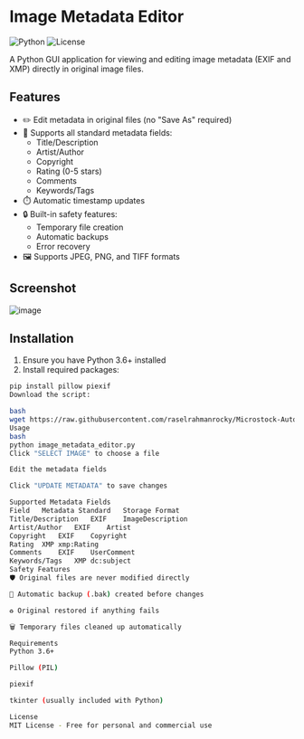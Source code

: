 # Image Metadata Editor

![Python](https://img.shields.io/badge/python-3.6%2B-blue)
![License](https://img.shields.io/badge/license-MIT-green)

A Python GUI application for viewing and editing image metadata (EXIF and XMP) directly in original image files.

## Features

- ✏️ Edit metadata in original files (no "Save As" required)
- 📝 Supports all standard metadata fields:
  - Title/Description
  - Artist/Author
  - Copyright
  - Rating (0-5 stars)
  - Comments
  - Keywords/Tags
- ⏱️ Automatic timestamp updates
- 🔒 Built-in safety features:
  - Temporary file creation
  - Automatic backups
  - Error recovery
- 🖼️ Supports JPEG, PNG, and TIFF formats

## Screenshot

![image](https://github.com/user-attachments/assets/32600e01-7ea3-4592-a698-4f06fafd68eb)


## Installation

1. Ensure you have Python 3.6+ installed
2. Install required packages:

```bash
pip install pillow piexif
Download the script:

bash
wget https://raw.githubusercontent.com/raselrahmanrocky/Microstock-Automate/refs/heads/main/Image%20Metadata%20Editor/image_metadata_editor.py
Usage
bash
python image_metadata_editor.py
Click "SELECT IMAGE" to choose a file

Edit the metadata fields

Click "UPDATE METADATA" to save changes

Supported Metadata Fields
Field	Metadata Standard	Storage Format
Title/Description	EXIF	ImageDescription
Artist/Author	EXIF	Artist
Copyright	EXIF	Copyright
Rating	XMP	xmp:Rating
Comments	EXIF	UserComment
Keywords/Tags	XMP	dc:subject
Safety Features
🛡️ Original files are never modified directly

💾 Automatic backup (.bak) created before changes

♻️ Original restored if anything fails

🗑️ Temporary files cleaned up automatically

Requirements
Python 3.6+

Pillow (PIL)

piexif

tkinter (usually included with Python)

License
MIT License - Free for personal and commercial use

